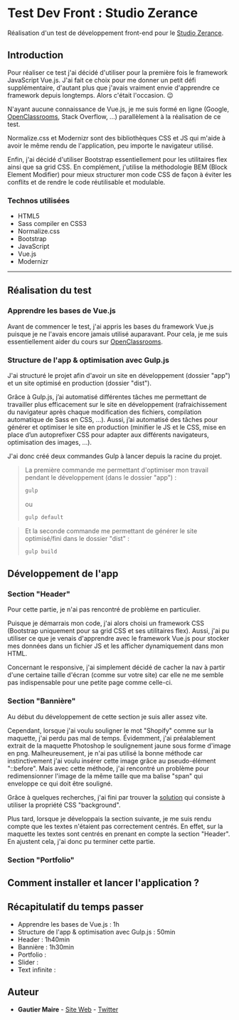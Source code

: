 # Test Dev Front : Studio Zerance

Réalisation d'un test de développement front-end pour le [Studio Zerance](https://studiozerance.fr).

## Introduction

Pour réaliser ce test j'ai décidé d'utiliser pour la première fois le framework JavaScript Vue.js. J'ai fait ce choix pour me donner un petit défi supplémentaire, d'autant plus que j'avais vraiment envie d'apprendre ce framework depuis longtemps. Alors c'était l'occasion. 😉

N'ayant aucune connaissance de Vue.js, je me suis formé en ligne (Google, [OpenClassrooms](https://openclassrooms.com/fr/courses/6390311-creez-une-application-web-avec-vue-js), Stack Overflow, ...) parallèlement à la réalisation de ce test.

Normalize.css et Modernizr sont des bibliothèques CSS et JS qui m'aide à avoir le même rendu de l'application, peu importe le navigateur utilisé.

Enfin, j'ai décidé d'utiliser Bootstrap essentiellement pour les utilitaires flex ainsi que sa grid CSS. En complément, j'utilise la méthodologie BEM (Block Element Modifier) pour mieux structurer mon code CSS de façon à éviter les conflits et de rendre le code réutilisable et modulable.

### Technos utilisées

* HTML5
* Sass compiler en CSS3
* Normalize.css
* Bootstrap
* JavaScript
* Vue.js
* Modernizr

___

## Réalisation du test

### Apprendre les bases de Vue.js

Avant de commencer le test, j'ai appris les bases du framework Vue.js puisque je ne l'avais encore jamais utilisé auparavant. Pour cela, je me suis essentiellement aider du cours sur [OpenClassrooms](https://openclassrooms.com/fr/courses/6390311-creez-une-application-web-avec-vue-js).

### Structure de l'app & optimisation avec Gulp.js

J'ai structuré le projet afin d'avoir un site en développement (dossier "app") et un site optimisé en production (dossier "dist").

Grâce à Gulp.js, j’ai automatisé différentes tâches me permettant de travailler plus efficacement sur le site en développement (rafraichissement du navigateur après chaque modification des fichiers, compilation automatique de Sass en CSS, ...). Aussi, j’ai automatisé des tâches pour générer et optimiser le site en production (minifier le JS et le CSS, mise en place d’un autoprefixer CSS pour adapter aux différents navigateurs, optimisation des images, ...).

J'ai donc créé deux commandes Gulp à lancer depuis la racine du projet.

>La première commande me permettant d'optimiser mon travail pendant le développement (dans le dossier "app") :
>```bash
>gulp
>```
>ou
>```bash
>gulp default
>```

>Et la seconde commande me permettant de générer le site optimisé/fini dans le dossier "dist" :
>```bash
>gulp build
>```

## Développement de l'app

### Section "Header"

Pour cette partie, je n'ai pas rencontré de problème en particulier.

Puisque je démarrais mon code, j'ai alors choisi un framework CSS (Bootstrap uniquement pour sa grid CSS et ses utilitaires flex). Aussi, j'ai pu utiliser ce que je venais d'apprendre avec le framework Vue.js pour stocker mes données dans un fichier JS et les afficher dynamiquement dans mon HTML.

Concernant le responsive, j'ai simplement décidé de cacher la nav à partir d'une certaine taille d'écran (comme sur votre site) car elle ne me semble pas indispensable pour une petite page comme celle-ci.

### Section "Bannière"

Au début du développement de cette section je suis aller assez vite.

Cependant, lorsque j'ai voulu souligner le mot "Shopify" comme sur la maquette, j'ai perdu pas mal de temps. Évidemment, j'ai préalablement extrait de la maquette Photoshop le soulignement jaune sous forme d'image en png. Malheureusement, je n'ai pas utilisé la bonne méthode car instinctivement j'ai voulu insérer cette image grâce au pseudo-élément "::before". Mais avec cette méthode, j'ai rencontré un problème pour redimensionner l'image de la même taille que ma balise "span" qui enveloppe ce qui doit être souligné.

Grâce à quelques recherches, j'ai fini par trouver la [solution](https://forum.alsacreations.com/topic-1-68391-1-Taille-dune-image-avec-before.html) qui consiste à utiliser la propriété CSS "background".

Plus tard, lorsque je développais la section suivante, je me suis rendu compte que les textes n'étaient pas correctement centrés. En effet, sur la maquette les textes sont centrés en prenant en compte la section "Header". En ajustent cela, j'ai donc pu terminer cette partie.

### Section "Portfolio"



## Comment installer et lancer l'application ?

## Récapitulatif du temps passer

* Apprendre les bases de Vue.js : 1h
* Structure de l'app & optimisation avec Gulp.js : 50min
* Header : 1h40min
* Bannière : 1h30min
* Portfolio :
* Slider :
* Text infinite :


## Auteur

* **Gautier Maire** - [Site Web](https://www.gautiermaire.fr) - [Twitter](https://twitter.com/gaugauxmaire)
